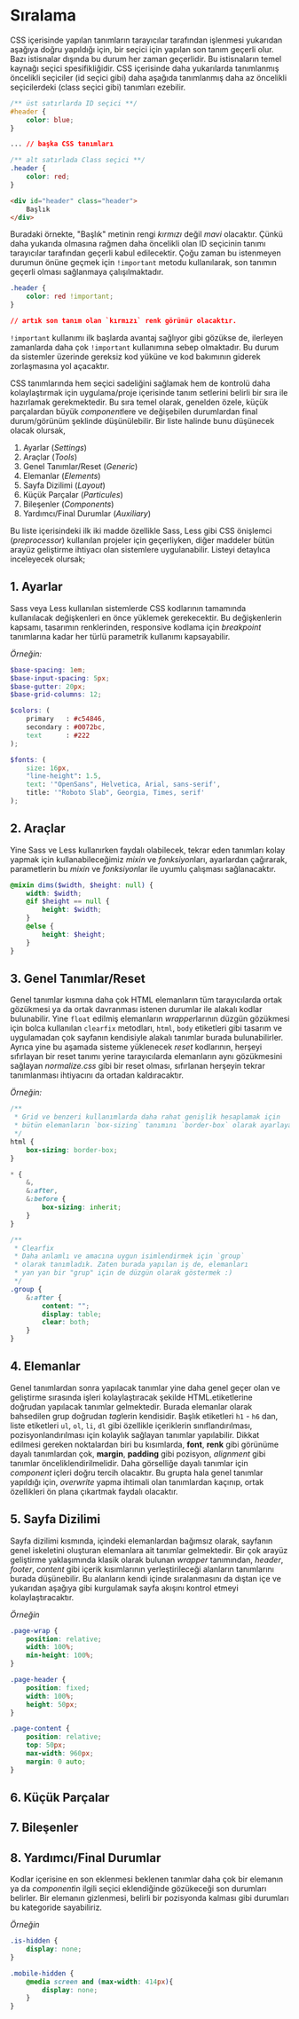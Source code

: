 # Sıralama
CSS içerisinde yapılan tanımların tarayıcılar tarafından işlenmesi yukarıdan aşağıya doğru yapıldığı için, bir seçici için yapılan son tanım geçerli olur. Bazı istisnalar dışında bu durum her zaman geçerlidir. Bu istisnaların temel kaynağı seçici spesifikliğidir. CSS içerisinde daha yukarılarda tanımlanmış öncelikli seçiciler (id seçici gibi) daha aşağıda tanımlanmış daha az öncelikli seçicilerdeki (class seçici gibi) tanımları ezebilir.

``` css
/** üst satırlarda ID seçici **/
#header {
	color: blue;
}

... // başka CSS tanımları

/** alt satırlada Class seçici **/
.header {
	color: red;
}
```

``` html
<div id="header" class="header">
	Başlık
</div>
```

Buradaki örnekte, "Başlık" metinin rengi _kırmızı_ değil _mavi_ olacaktır. Çünkü daha yukarıda olmasına rağmen daha öncelikli olan ID seçicinin tanımı tarayıcılar tarafından geçerli kabul edilecektir. Çoğu zaman bu istenmeyen durumun önüne geçmek için `!important` metodu kullanılarak, son tanımın geçerli olması sağlanmaya çalışılmaktadır.

``` css
.header {
	color: red !important;
}

// artık son tanım olan `kırmızı` renk görünür olacaktır.
```

`!important` kullanımı ilk başlarda avantaj sağlıyor gibi gözükse de, ilerleyen zamanlarda daha çok `!important` kullanımına sebep olmaktadır. Bu durum da sistemler üzerinde gereksiz kod yüküne ve kod bakımının giderek zorlaşmasına yol açacaktır.

CSS tanımlarında hem seçici sadeliğini sağlamak hem de kontrolü daha kolaylaştırmak için uygulama/proje içerisinde tanım setlerini belirli bir sıra ile hazırlamak gerekmektedir. Bu sıra temel olarak, genelden özele, küçük parçalardan büyük *component*lere ve değişebilen durumlardan final durum/görünüm şeklinde düşünülebilir. Bir liste halinde bunu düşünecek olacak olursak,

1. Ayarlar (*Settings*)
2. Araçlar (*Tools*)
3. Genel Tanımlar/Reset (*Generic*)
4. Elemanlar (*Elements*)
5. Sayfa Dizilimi (*Layout*)
6. Küçük Parçalar (*Particules*)
7. Bileşenler (*Components*)
8. Yardımcı/Final Durumlar (*Auxiliary*)

Bu liste içerisindeki ilk iki madde özellikle Sass, Less gibi CSS önişlemci (*preprocessor*) kullanılan projeler için geçerliyken, diğer maddeler bütün arayüz geliştirme ihtiyacı olan sistemlere uygulanabilir. Listeyi detaylıca inceleyecek olursak;

## 1. Ayarlar
Sass veya Less kullanılan sistemlerde CSS kodlarının tamamında kullanılacak değişkenleri en önce yüklemek gerekecektir. Bu değişkenlerin kapsamı, tasarımın renklerinden, responsive kodlama için *breakpoint* tanımlarına kadar her türlü parametrik kullanımı kapsayabilir.

*Örneğin:*

```scss
$base-spacing: 1em;
$base-input-spacing: 5px;
$base-gutter: 20px;
$base-grid-columns: 12;

$colors: (
	primary   : #c54846,
	secondary : #0072bc,
	text      : #222
);

$fonts: (
	size: 16px,
	"line-height": 1.5,
	text: '"OpenSans", Helvetica, Arial, sans-serif',
	title: '"Roboto Slab", Georgia, Times, serif'
);
```

## 2. Araçlar
Yine Sass ve Less kullanırken faydalı olabilecek, tekrar eden tanımları kolay yapmak için kullanabileceğimiz *mixin* ve *fonksiyon*ları, ayarlardan çağırarak, parametlerin bu *mixin* ve *fonksiyon*lar ile uyumlu çalışması sağlanacaktır.

```scss
@mixin dims($width, $height: null) {
    width: $width;
    @if $height == null {
        height: $width;
    }
    @else {
        height: $height;
    }
}
```

## 3. Genel Tanımlar/Reset
Genel tanımlar kısmına daha çok HTML elemanların tüm tarayıcılarda ortak gözükmesi ya da ortak davranması istenen durumlar ile alakalı kodlar bulunabilir. Yine `float` edilmiş elemanların *wrapper*larının düzgün gözükmesi için bolca kullanılan `clearfix` metodları, `html`, `body` etiketleri gibi tasarım ve uygulamadan çok sayfanın kendisiyle alakalı tanımlar burada bulunabilirler. Ayrıca yine bu aşamada sisteme yüklenecek *reset* kodlarının, herşeyi sıfırlayan bir reset tanımı yerine tarayıcılarda elemanların aynı gözükmesini sağlayan *normalize.css* gibi bir reset olması, sıfırlanan herşeyin tekrar tanımlanması ihtiyacını da ortadan kaldıracaktır.

*Örneğin:*

``` scss
/**
 * Grid ve benzeri kullanımlarda daha rahat genişlik hesaplamak için
 * bütün elemanların `box-sizing` tanımını `border-box` olarak ayarlayalım
 */
html {
    box-sizing: border-box;
}

* {
    &,
    &:after,
    &:before {
        box-sizing: inherit;
    }
}

/**
 * Clearfix
 * Daha anlamlı ve amacına uygun isimlendirmek için `group`
 * olarak tanımladık. Zaten burada yapılan iş de, elemanları
 * yan yan bir "grup" için de düzgün olarak göstermek :)
 */
.group {
    &:after {
        content: "";
        display: table;
        clear: both;
    }
}
```

## 4. Elemanlar
Genel tanımlardan sonra yapılacak tanımlar yine daha genel geçer olan ve geliştirme sırasında işleri kolaylaştıracak şekilde HTML.etiketlerine doğrudan yapılacak tanımlar gelmektedir. Burada elemanlar olarak bahsedilen grup doğrudan *tag*lerin kendisidir. Başlık etiketleri `h1` - `h6` dan, liste etiketleri `ul`, `ol`, `li`, `dl` gibi özellikle içeriklerin sınıflandırılması, pozisyonlandırılması için kolaylık sağlayan tanımlar yapılabilir. Dikkat edilmesi gereken noktalardan biri bu kısımlarda, __font__, __renk__ gibi görünüme dayalı tanımlardan çok, __margin__, __padding__ gibi pozisyon, *alignment* gibi tanımlar önceliklendirilmelidir. Daha görselliğe dayalı tanımlar için *component* içleri doğru tercih olacaktır. Bu grupta hala genel tanımlar yapıldığı için, *overwrite* yapma ihtimali olan tanımlardan kaçınıp, ortak özellikleri ön plana çıkartmak faydalı olacaktır. 

## 5. Sayfa Dizilimi
Sayfa dizilimi kısmında, içindeki elemanlardan bağımsız olarak, sayfanın genel iskeletini oluşturan elemanlara ait tanımlar gelmektedir. Bir çok arayüz geliştirme yaklaşımında klasik olarak bulunan *wrapper* tanımından, *header*, *footer*, *content* gibi içerik kısımlarının yerleştirileceği alanların tanımlarını burada düşünebilir. Bu alanların kendi içinde sıralanmasını da dıştan içe ve yukarıdan aşağıya gibi kurgulamak sayfa akışını kontrol etmeyi kolaylaştıracaktır.

*Örneğin*
``` scss
.page-wrap {
	position: relative;
	width: 100%;
	min-height: 100%;
}

.page-header {
	position: fixed;
	width: 100%;
	height: 50px;
}

.page-content {
	position: relative;
	top: 50px;
	max-width: 960px;
	margin: 0 auto;
}
```


## 6. Küçük Parçalar

## 7. Bileşenler

## 8. Yardımcı/Final Durumlar
Kodlar içerisine en son eklenmesi beklenen tanımlar daha çok bir elemanın ya da *component*in ilgili seçici eklendiğinde gözükeceği son durumları belirler. Bir elemanın gizlenmesi, belirli bir pozisyonda kalması gibi durumları bu kategoride sayabiliriz.

*Örneğin*
``` scss
.is-hidden {
	display: none;
}

.mobile-hidden {
	@media screen and (max-width: 414px){
		display: none;
	}
}
```
